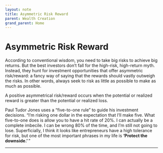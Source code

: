 ```yaml
---
layout: note
title: Asymmetric Risk Reward
parent: Wealth Creation
grand_parent: Home
---
```


# Asymmetric Risk Reward

According to conventional wisdom, you need to take big risks to achieve big returns. But the best investors don’t fall for the high-risk, high-return myth. Instead, they hunt for investment opportunities that offer asymmetric risk/reward: a fancy way of saying that the rewards should vastly outweigh the risks. In other words, always seek to risk as little as possible to make as much as possible.

A positive asymmetrical risk/reward occurs when the potential or realized reward is greater than the potential or realized loss.

Paul Tudor Jones uses a “five-to-one rule” to guide his investment decisions. “I’m risking one dollar in the expectation that I’ll make five. What five-to-one does is allow you to have a hit rate of 20%. I can actually be a complete imbecile. I can be wrong 80% of the time, and I’m still not going to lose. Superficially, I think it looks like entrepreneurs have a high tolerance for risk, but one of the most important phrases in my life is **‘Protect the downside.’** ”

---
